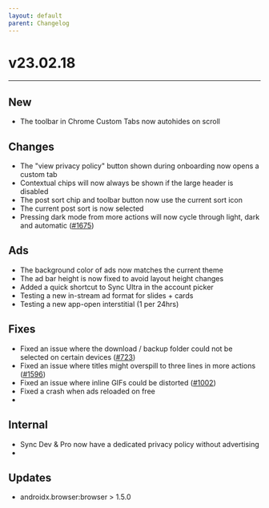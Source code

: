 ```yaml
---
layout: default
parent: Changelog
---
```


# v23.02.18

----------

## New
- The toolbar in Chrome Custom Tabs now autohides on scroll

## Changes
- The "view privacy policy" button shown during onboarding now opens a custom tab
- Contextual chips will now always be shown if the large header is disabled
- The post sort chip and toolbar button now use the current sort icon
- The current post sort is now selected
- Pressing dark mode from more actions will now cycle through light, dark and automatic ([#1675](https://github.com/laurencedawson/sync-for-reddit/issues/1675))

## Ads
- The background color of ads now matches the current theme
- The ad bar height is now fixed to avoid layout height changes
- Added a quick shortcut to Sync Ultra in the account picker
- Testing a new in-stream ad format for slides + cards
- Testing a new app-open interstitial (1 per 24hrs)

## Fixes
- Fixed an issue where the download / backup folder could not be selected on certain devices ([#723](https://github.com/laurencedawson/sync-for-reddit/issues/723))
- Fixed an issue where titles might overspill to three lines in more actions ([#1596](https://github.com/laurencedawson/sync-for-reddit/issues/1596))
- Fixed an issue where inline GIFs could be distorted ([#1002](https://github.com/laurencedawson/sync-for-reddit/issues/1002))
- Fixed a crash when ads reloaded on free
-

## Internal
- Sync Dev & Pro now have a dedicated privacy policy without advertising
-

## Updates 
- androidx.browser:browser > 1.5.0